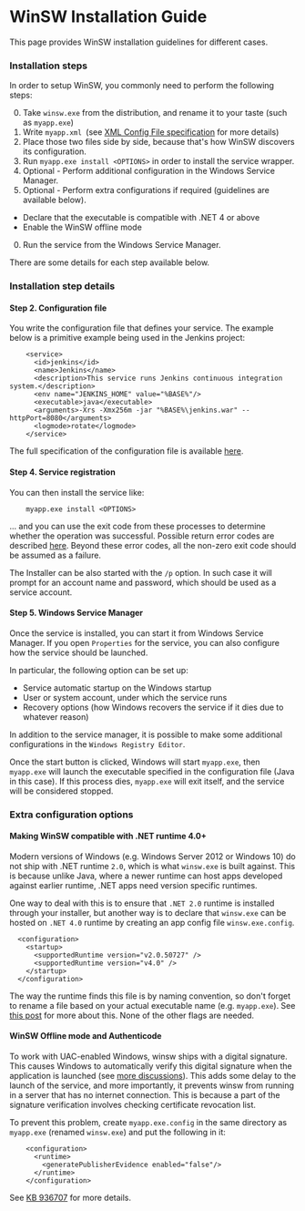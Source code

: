 WinSW Installation Guide
======

This page provides WinSW installation guidelines for different cases.

### Installation steps

In order to setup WinSW, you commonly need to perform the following steps:

0. Take `winsw.exe` from the distribution, and rename it to your taste (such as `myapp.exe`)
0. Write `myapp.xml `(see [XML Config File specification](xmlConfigFile.md) for more details)
0. Place those two files side by side, because that's how WinSW discovers its configuration.
0. Run `myapp.exe install <OPTIONS>` in order to install the service wrapper.
0. Optional - Perform additional configuration in the Windows Service Manager.
0. Optional - Perform extra configurations if required (guidelines are available below).
 * Declare that the executable is compatible with .NET 4 or above
 * Enable the WinSW offline mode
0. Run the service from the Windows Service Manager.

There are some details for each step available below.

### Installation step details

#### Step 2. Configuration file

You write the configuration file that defines your service. 
The example below is a primitive example being used in the Jenkins project:

```
    <service>
      <id>jenkins</id>
      <name>Jenkins</name>
      <description>This service runs Jenkins continuous integration system.</description>
      <env name="JENKINS_HOME" value="%BASE%"/>
      <executable>java</executable>
      <arguments>-Xrs -Xmx256m -jar "%BASE%\jenkins.war" --httpPort=8080</arguments>
      <logmode>rotate</logmode>
    </service>
```

The full specification of the configuration file is available [here](xmlConfigFile.md).

#### Step 4. Service registration
 
You can then install the service like:

```
    myapp.exe install <OPTIONS>
```

... and you can use the exit code from these processes to determine whether the operation was successful. 
Possible return error codes are described  [here](http://msdn.microsoft.com/en-us/library/aa389390%28VS.85%29.aspx). 
Beyond these error codes, all the non-zero exit code should be assumed as a failure.

The Installer can be also started with the `/p` option.
In such case it will prompt for an account name and password, which should be used as a service account.

#### Step 5. Windows Service Manager

Once the service is installed, you can start it from Windows Service Manager.
If you open `Properties` for the service, you can also configure how the service should be launched. 

In particular, the following option can be set up:

* Service automatic startup on the Windows startup
* User or system account, under which the service runs
* Recovery options (how Windows recovers the service if it dies due to whatever reason)

In addition to the service manager, it is possible to make some additional configurations in the `Windows Registry Editor`.

Once the start button is clicked, Windows will start `myapp.exe`, 
  then `myapp.exe` will launch the executable specified in the configuration file (Java in this case). 
  If this process dies, `myapp.exe` will exit itself, and the service will be considered stopped.
  
### Extra configuration options
  
#### Making WinSW compatible with .NET runtime 4.0+

Modern versions of Windows (e.g. Windows Server 2012 or Windows 10) do not ship with .NET runtime `2.0`, which is what `winsw.exe` is built against. 
This is because unlike Java, where a newer runtime can host apps developed against earlier runtime, .NET apps need version specific runtimes.

One way to deal with this is to ensure that `.NET 2.0` runtime is installed through your installer, but another way is to declare that `winsw.exe` can be hosted on `.NET 4.0` runtime by creating an app config file `winsw.exe.config`.

```
  <configuration>
    <startup>
      <supportedRuntime version="v2.0.50727" />
      <supportedRuntime version="v4.0" />
    </startup>
  </configuration>
```

The way the runtime finds this file is by naming convention, so don't forget to rename a file based on your actual executable name (e.g. `myapp.exe`). 
See [this post](http://www.davidmoore.info/2010/12/17/running-net-2-runtime-applications-under-the-net-4-runtime/) for more about this. 
None of the other flags are needed.

#### WinSW Offline mode and Authenticode

To work with UAC-enabled Windows, winsw ships with a digital signature.
This causes Windows to automatically verify this digital signature when the application is launched (see [more discussions](http://msdn.microsoft.com/en-us/library/bb629393.aspx)). 
This adds some delay to the launch of the service, and more importantly, it prevents winsw from running in a server that has no internet connection. 
This is because a part of the signature verification involves checking certificate revocation list.

To prevent this problem, create `myapp.exe.config` in the same directory as `myapp.exe` (renamed `winsw.exe`) and put the following in it:

```
    <configuration>
      <runtime>
        <generatePublisherEvidence enabled="false"/> 
      </runtime>
    </configuration>
```

See [KB 936707](http://support.microsoft.com/kb/936707) for more details.
